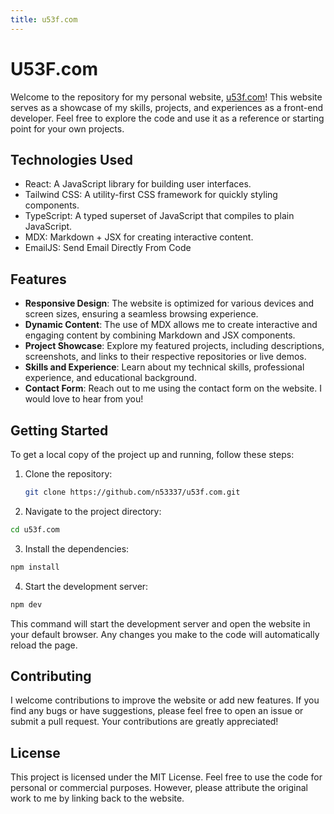 ```yaml
---
title: u53f.com
---
```


# U53F.com

Welcome to the repository for my personal website, [u53f.com](https://www.u53f.com/)! This website serves as a showcase of my skills, projects, and experiences as a front-end developer. Feel free to explore the code and use it as a reference or starting point for your own projects.

## Technologies Used

- React: A JavaScript library for building user interfaces.
- Tailwind CSS: A utility-first CSS framework for quickly styling components.
- TypeScript: A typed superset of JavaScript that compiles to plain JavaScript.
- MDX: Markdown + JSX for creating interactive content.
- EmailJS: Send Email Directly From Code

## Features

- **Responsive Design**: The website is optimized for various devices and screen sizes, ensuring a seamless browsing experience.
- **Dynamic Content**: The use of MDX allows me to create interactive and engaging content by combining Markdown and JSX components.
- **Project Showcase**: Explore my featured projects, including descriptions, screenshots, and links to their respective repositories or live demos.
- **Skills and Experience**: Learn about my technical skills, professional experience, and educational background.
- **Contact Form**: Reach out to me using the contact form on the website. I would love to hear from you!

## Getting Started

To get a local copy of the project up and running, follow these steps:

1. Clone the repository:

   ```bash
   git clone https://github.com/n53337/u53f.com.git
   ```
   
2. Navigate to the project directory:

  ```bash
  cd u53f.com
  ```
  
3. Install the dependencies:

  ```bash
  npm install
  ```
  
4. Start the development server:

  ```bash
  npm dev
  ```
This command will start the development server and open the website in your default browser. Any changes you make to the code will automatically reload the page.

## Contributing

I welcome contributions to improve the website or add new features. If you find any bugs or have suggestions, please feel free to open an issue or submit a pull request. Your contributions are greatly appreciated!

## License

This project is licensed under the MIT License. Feel free to use the code for personal or commercial purposes. However, please attribute the original work to me by linking back to the website.

